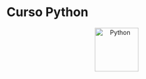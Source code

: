 # Curso Python

<p align="center">
  <img src="https://github.com/user-attachments/assets/e3af4f79-dcab-439d-89f6-f5d1c71b53bc" alt="Python" width="100">
</p>
